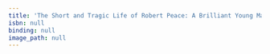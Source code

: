 ```yaml
---
title: 'The Short and Tragic Life of Robert Peace: A Brilliant Young Man Who Left Newark for the Ivy League'
isbn: null
binding: null
image_path: null
---
```


